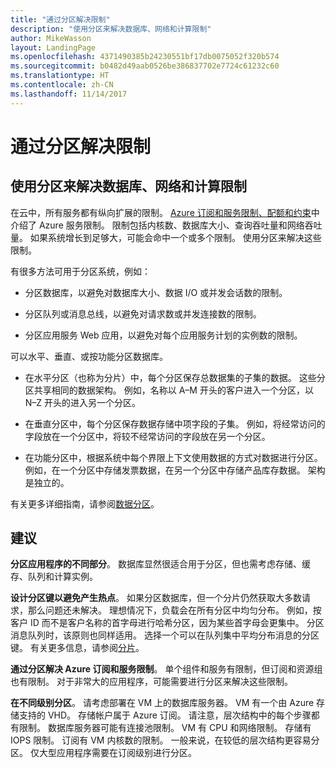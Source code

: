 ```yaml
---
title: "通过分区解决限制"
description: "使用分区来解决数据库、网络和计算限制"
author: MikeWasson
layout: LandingPage
ms.openlocfilehash: 4371490385b24230551bf17db0075052f320b574
ms.sourcegitcommit: b0482d49aab0526be386837702e7724c61232c60
ms.translationtype: HT
ms.contentlocale: zh-CN
ms.lasthandoff: 11/14/2017
---
```

# <a name="partition-around-limits"></a>通过分区解决限制

## <a name="use-partitioning-to-work-around-database-network-and-compute-limits"></a>使用分区来解决数据库、网络和计算限制

在云中，所有服务都有纵向扩展的限制。 [Azure 订阅和服务限制、配额和约束][azure-limits]中介绍了 Azure 服务限制。 限制包括内核数、数据库大小、查询吞吐量和网络吞吐量。 如果系统增长到足够大，可能会命中一个或多个限制。 使用分区来解决这些限制。

有很多方法可用于分区系统，例如：

- 分区数据库，以避免对数据库大小、数据 I/O 或并发会话数的限制。

- 分区队列或消息总线，以避免对请求数或并发连接数的限制。

- 分区应用服务 Web 应用，以避免对每个应用服务计划的实例数的限制。 

可以水平、垂直、或按功能分区数据库。

- 在水平分区（也称为分片）中，每个分区保存总数据集的子集的数据。 这些分区共享相同的数据架构。 例如，名称以 A&ndash;M 开头的客户进入一个分区，以 N&ndash;Z 开头的进入另一个分区。

- 在垂直分区中，每个分区保存数据存储中项字段的子集。 例如，将经常访问的字段放在一个分区中，将较不经常访问的字段放在另一个分区。

- 在功能分区中，根据系统中每个界限上下文使用数据的方式对数据进行分区。 例如，在一个分区中存储发票数据，在另一个分区中存储产品库存数据。 架构是独立的。

有关更多详细指南，请参阅[数据分区][data-partitioning-guidance]。

## <a name="recommendations"></a>建议

**分区应用程序的不同部分**。 数据库显然很适合用于分区，但也需考虑存储、缓存、队列和计算实例。

**设计分区键以避免产生热点**。 如果分区数据库，但一个分片仍然获取大多数请求，那么问题还未解决。 理想情况下，负载会在所有分区中均匀分布。 例如，按客户 ID 而不是客户名称的首字母进行哈希分区，因为某些首字母会更集中。 分区消息队列时，该原则也同样适用。 选择一个可以在队列集中平均分布消息的分区键。 有关更多信息，请参阅[分片][sharding]。

**通过分区解决 Azure 订阅和服务限制**。 单个组件和服务有限制，但订阅和资源组也有限制。 对于非常大的应用程序，可能需要进行分区来解决这些限制。  

**在不同级别分区**。 请考虑部署在 VM 上的数据库服务器。 VM 有一个由 Azure 存储支持的 VHD。 存储帐户属于 Azure 订阅。 请注意，层次结构中的每个步骤都有限制。 数据库服务器可能有连接池限制。 VM 有 CPU 和网络限制。 存储有 IOPS 限制。 订阅有 VM 内核数的限制。 一般来说，在较低的层次结构更容易分区。 仅大型应用程序需要在订阅级别进行分区。 

<!-- links -->

[azure-limits]: /azure/azure-subscription-service-limits
[data-partitioning-guidance]: ../../best-practices/data-partitioning.md
[sharding]: ../../patterns/sharding.md

 